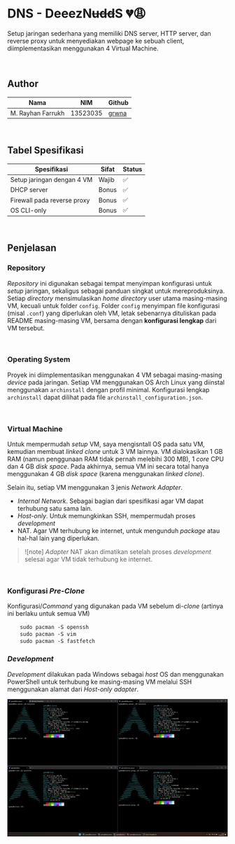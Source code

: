 # DNS - DeeezN~~udd~~S 💔😩

Setup jaringan sederhana yang memiliki DNS server, HTTP server, dan reverse proxy untuk menyediakan webpage ke sebuah client, diimplementasikan menggunakan 4 Virtual Machine.

<br>

## Author
| Nama              | NIM      | Github                            |
| ----------------- | -------- | --------------------------------- |
| M. Rayhan Farrukh | 13523035 | [grwna](https://github.com/grwna) |

<br>

## Tabel Spesifikasi
| Spesifikasi                 | Sifat | Status |
| --------------------------- | ----- | ------ |
| Setup jaringan dengan 4 VM  | Wajib | ✅ |
| DHCP server                 | Bonus | ✅ |
| Firewall pada reverse proxy | Bonus | ✅ |
| OS CLI-only                 | Bonus | ✅ |

<br>

## Penjelasan 
### Repository
*Repository* ini digunakan sebagai tempat menyimpan konfigurasi untuk *setup* jaringan, sekaligus sebagai panduan singkat untuk mereproduksinya. Setiap *directory* mensimulasikan *home directory* user utama masing-masing VM, kecuali untuk folder `config`. Folder `config` menyimpan file konfigurasi (misal `.conf`) yang diperlukan oleh VM, letak sebenarnya dituliskan pada README masing-masing VM, bersama dengan **konfigurasi lengkap** dari VM tersebut. 

<br>

### Operating System
 Proyek ini diimplementasikan menggunakan 4 VM sebagai masing-masing *device* pada jaringan. Setiap VM menggunakan OS Arch Linux yang diinstal menggunakan `archinstall` dengan profil minimal. Konfigurasi lengkap `archinstall` dapat dilihat pada file `archinstall_configuration.json`.

<br>

### Virtual Machine
Untuk mempermudah *setup* VM, saya mengisntall OS pada satu VM, kemudian membuat *linked clone* untuk 3 VM lainnya. VM dialokasikan 1 GB RAM (namun penggunaan RAM tidak pernah melebihi 300 MB), 1 *core* CPU dan 4 GB *disk space*. Pada akhirnya, semua VM ini secara total hanya menggunakan 4 GB *disk space* (karena menggunakan *linked clone*). 

Selain itu, setiap VM menggunakan 3 jenis *Network Adapter*. 
- *Internal Network*. Sebagai bagian dari spesifikasi agar VM dapat terhubung satu sama lain.
- *Host-only*. Untuk memungkinkan SSH, mempermudah proses *development*
- NAT. Agar VM terhubung ke internet, untuk mengunduh *package* atau hal-hal lain yang diperlukan.

>![note]
>*Adapter* NAT akan dimatikan setelah proses *development* selesai agar VM tidak terhubung ke internet.

<br>

### Konfigurasi *Pre-Clone*
Konfigurasi/*Command* yang digunakan pada VM sebelum di-*clone* (artinya ini berlaku untuk semua VM)
```
    sudo pacman -S openssh
    sudo pacman -S vim
    sudo pacman -S fastfetch
```

### *Development*
*Development* dilakukan pada Windows sebagai *host* OS dan menggunakan PowerShell untuk terhubung ke masing-masing VM melalui SSH menggunakan alamat dari *Host-only adapter*.

<img src="../img/dns-dev.png" alt="Setup Development" width="700">